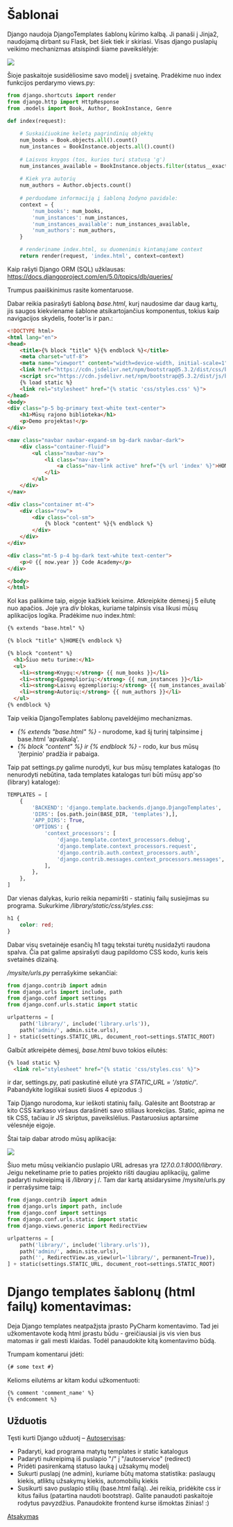# Šablonai

Django naudoja DjangoTemplates šablonų kūrimo kalbą. Ji panaši į Jinja2, naudojamą dirbant su Flask, bet šiek tiek ir skiriasi. Visas django puslapių veikimo mechanizmas atsispindi šiame paveikslėlyje:

![](basic-django.png)

Šioje paskaitoje susidėliosime savo modelį į svetainę. Pradėkime nuo index funkcijos perdarymo views.py:

```python
from django.shortcuts import render
from django.http import HttpResponse
from .models import Book, Author, BookInstance, Genre

def index(request):
    
    # Suskaičiuokime keletą pagrindinių objektų
    num_books = Book.objects.all().count()
    num_instances = BookInstance.objects.all().count()
    
    # Laisvos knygos (tos, kurios turi statusą 'g')
    num_instances_available = BookInstance.objects.filter(status__exact='g').count()
    
    # Kiek yra autorių    
    num_authors = Author.objects.count()
    
    # perduodame informaciją į šabloną žodyno pavidale:
    context = {
        'num_books': num_books,
        'num_instances': num_instances,
        'num_instances_available': num_instances_available,
        'num_authors': num_authors,
    }

    # renderiname index.html, su duomenimis kintamąjame context
    return render(request, 'index.html', context=context)
```

Kaip rašyti Django ORM (SQL) užklausas:
https://docs.djangoproject.com/en/5.0/topics/db/queries/

Trumpus paaiškinimus rasite komentaruose. 

Dabar reikia pasirašyti šabloną *base.html*, kurį naudosime dar daug kartų, jis saugos kiekviename šablone atsikartojančius komponentus, tokius kaip navigacijos skydelis, footer'is ir pan.:

```html
<!DOCTYPE html>
<html lang="en">
<head>
    <title>{% block "title" %}{% endblock %}</title>
    <meta charset="utf-8">
    <meta name="viewport" content="width=device-width, initial-scale=1">
    <link href="https://cdn.jsdelivr.net/npm/bootstrap@5.3.2/dist/css/bootstrap.min.css" rel="stylesheet">
    <script src="https://cdn.jsdelivr.net/npm/bootstrap@5.3.2/dist/js/bootstrap.bundle.min.js"></script>
    {% load static %}
    <link rel="stylesheet" href="{% static 'css/styles.css' %}">
</head>
<body>
<div class="p-5 bg-primary text-white text-center">
    <h1>Mūsų rajono biblioteka</h1>
    <p>Demo projektas!</p>
</div>

<nav class="navbar navbar-expand-sm bg-dark navbar-dark">
    <div class="container-fluid">
        <ul class="navbar-nav">
            <li class="nav-item">
                <a class="nav-link active" href="{% url 'index' %}">HOME</a>
            </li>
        </ul>
    </div>
</nav>

<div class="container mt-4">
    <div class="row">
        <div class="col-sm">
            {% block "content" %}{% endblock %}
        </div>
    </div>
</div>

<div class="mt-5 p-4 bg-dark text-white text-center">
    <p>© {{ now.year }} Code Academy</p>
</div>

</body>
</html>
```

Kol kas palikime taip, eigoje kažkiek keisime. Atkreipkite dėmesį į 5 eilutę nuo apačios. Joje yra *div* blokas, kuriame talpinsis visa likusi mūsų aplikacijos logika. Pradėkime nuo index.html:

```html
{% extends "base.html" %}

{% block "title" %}HOME{% endblock %}

{% block "content" %}
  <h1>Šiuo metu turime:</h1>
  <ul>
    <li><strong>Knygų:</strong> {{ num_books }}</li>
    <li><strong>Egzempliorių:</strong> {{ num_instances }}</li>
    <li><strong>Laisvų egzempliorių:</strong> {{ num_instances_available }}</li>
    <li><strong>Autorių:</strong> {{ num_authors }}</li>
  </ul>
{% endblock %}
```

Taip veikia DjangoTemplates šablonų paveldėjimo mechanizmas. 

* *{% extends "base.html" %}* - nurodome, kad šį turinį talpinsime į base.html 'apvalkalą'.
* *{% block "content" %} ir {% endblock %}* - rodo, kur bus mūsų 'įterpinio' pradžia ir pabaiga.

Taip pat settings.py galime nurodyti, kur bus mūsų templates katalogas (to nenurodyti nebūtina, tada templates katalogas turi būti mūsų app'so (library) kataloge):

```python
TEMPLATES = [
    {
        'BACKEND': 'django.template.backends.django.DjangoTemplates',
        'DIRS': [os.path.join(BASE_DIR, 'templates'),],
        'APP_DIRS': True,
        'OPTIONS': {
            'context_processors': [
                'django.template.context_processors.debug',
                'django.template.context_processors.request',
                'django.contrib.auth.context_processors.auth',
                'django.contrib.messages.context_processors.messages',
            ],
        },
    },
]
```

Dar vienas dalykas, kurio reikia nepamiršti - statinių failų susiejimas su programa. Sukurkime */library/static/css/styles.css*:

```css
h1 {
    color: red;
}
```

Dabar visų svetainėje esančių h1 tagų tekstai turėtų nusidažyti raudona spalva. Čia pat galime apsirašyti daug papildomo CSS kodo, kuris keis svetainės dizainą.

*/mysite/urls.py* perrašykime sekančiai:

```python
from django.contrib import admin
from django.urls import include, path
from django.conf import settings
from django.conf.urls.static import static

urlpatterns = [
    path('library/', include('library.urls')),
    path('admin/', admin.site.urls),
] + static(settings.STATIC_URL, document_root=settings.STATIC_ROOT)
```

Galbūt atkreipėte dėmesį, *base.html* buvo tokios eilutės:

```html
{% load static %}
  <link rel="stylesheet" href="{% static 'css/styles.css' %}">
```

ir dar, settings.py, pati paskutinė eilutė yra *STATIC_URL = '/static/'*. Pabandykite logiškai susieti šiuos 4 epizodus :) 

Taip Django nurodoma, kur ieškoti statinių failų. Galėsite ant Bootstrap ar kito CSS karkaso viršaus darašinėti savo stiliaus korekcijas. Static, apima ne tik CSS, tačiau ir JS skriptus, paveikslėlius. Pastaruosius aptarsime vėlesnėje eigoje. 

Štai taip dabar atrodo mūsų aplikacija:

![](screenshot.png)

Šiuo metu mūsų veikiančio puslapio URL adresas yra *127.0.0.1:8000/library*. Jeigu neketiname prie to paties projekto rišti daugiau aplikacijų, galime padaryti nukreipimą iš */library* į /. Tam dar kartą atsidarysime /mysite/urls.py ir perrašysime taip:

```python
from django.contrib import admin
from django.urls import path, include
from django.conf import settings
from django.conf.urls.static import static
from django.views.generic import RedirectView

urlpatterns = [
    path('library/', include('library.urls')),
    path('admin/', admin.site.urls),
    path('', RedirectView.as_view(url='library/', permanent=True)),
] + static(settings.STATIC_URL, document_root=settings.STATIC_ROOT)
```

# Django templates šablonų (html failų) komentavimas:

Deja Django templates neatpažįsta įprasto PyCharm komentavimo. Tad jei užkomentavote kodą html įprastu būdu - greičiausiai jis vis vien bus matomas ir gali mesti klaidas. Todėl panaudokite kitą komentavimo būdą.

Trumpam komentarui įdėti:
```html
{# some text #}
```

Kelioms eilutėms ar kitam kodui užkomentuoti:
```html
{% comment 'comment_name' %}
{% endcomment %}
```

 ## Užduotis
Tęsti kurti Django užduotį – [Autoservisas](https://github.com/robotautas/kursas/wiki/Django-u%C5%BEduotis:-Autoservisas):
* Padaryti, kad programa matytų templates ir static katalogus
* Padaryti nukreipimą iš puslapio "/" į "/autoservice" (redirect)
* Pridėti pasirenkamą statuso lauką į užsakymų modelį
* Sukurti puslapį (ne admin), kuriame būtų matoma statistika: paslaugų kiekis, atliktų užsakymų kiekis, automobilių kiekis
* Susikurti savo puslapio stilių (base.html failą). Jei reikia, pridėkite css ir kitus failus (patartina naudoti bootstrap). Galite panaudoti paskaitoje rodytus pavyzdžius. Panaudokite frontend kurse išmoktas žinias! :)

[Atsakymas](https://github.com/DonatasNoreika/autoservisas)
